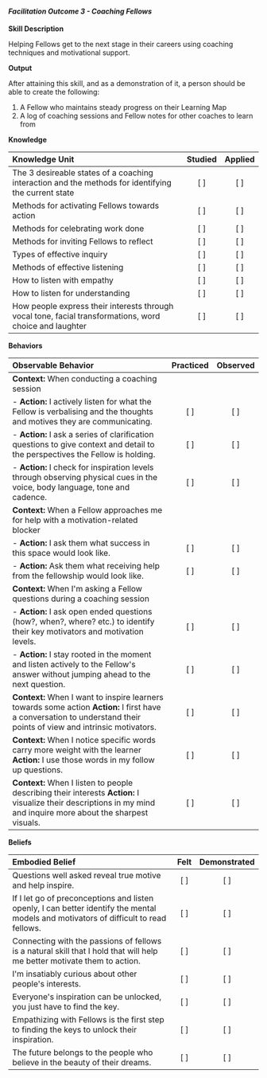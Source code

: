 #### _Facilitation Outcome 3 - Coaching Fellows_

**Skill Description**

Helping Fellows get to the next stage in their careers using coaching techniques and motivational support.

**Output**

After attaining this skill, and as a demonstration of it, a person should be able to create the following:

1. A Fellow who maintains steady progress on their Learning Map 
2. A log of coaching sessions and Fellow notes for other coaches to learn from

**Knowledge**


| Knowledge Unit   |      Studied      | Applied |
|:-------------|:------------------:|:--------:|
| The 3 desireable states of a coaching interaction and the methods for identifying the current state | [ ] | [ ]  |
| Methods for activating Fellows towards action | [ ] | [ ]  |
| Methods for celebrating work done | [ ] | [ ]  |
| Methods for inviting Fellows to reflect | [ ] | [ ]  |
| Types of effective inquiry | [ ] | [ ]  |
| Methods of effective listening     | [ ] | [ ]  |
| How to listen with empathy       | [ ] | [ ]  |
| How to listen for understanding       | [ ] | [ ]  |
| How people express their interests through vocal tone, facial transformations, word choice and laughter    | [ ] | [ ]  |




**Behaviors**

| Observable Behavior   |      Practiced      | Observed |
|:-------------|:------------------:|:--------:|
| **Context:** When conducting a coaching session  |  |  |
| - **Action:** I actively listen for what the Fellow is verbalising and the thoughts and motives they are communicating. |   [ ]   |   [ ]  |
| - **Action:** I ask a series of clarification questions to give context and detail to the perspectives the Fellow is holding. | [ ] |    [ ] |
| - **Action:** I check for inspiration levels through observing physical cues in the voice, body language, tone and cadence. | [ ] |    [ ] |
| **Context:** When a Fellow approaches me for help with a motivation-related blocker |  |     |
| - **Action:** I ask them what success in this space would look like.  | [ ] |    [ ] |
| - **Action:** Ask them what receiving help from the fellowship would look like. | [ ] |    [ ] |
| **Context:** When I'm asking a Fellow questions during a coaching session  |  |    |
| - **Action:** I ask open ended questions (how?, when?, where? etc.) to identify their key motivators and motivation levels. | [ ] |    [ ] |
| - **Action:** I stay rooted in the moment and listen actively to the Fellow's answer without jumping ahead to the next question.  | [ ] |    [ ] |
| **Context:** When I want to inspire learners towards some action  **Action:** I first have a conversation to understand their points of view and intrinsic motivators.  | [ ] |    [ ] |
| **Context:** When I notice specific words carry more weight with the learner  **Action:** I use those words in my follow up questions.  | [ ] |    [ ] |
| **Context:** When I listen to people describing their interests  **Action:** I visualize their descriptions in my mind and inquire more about the sharpest visuals.  | [ ] |    [ ] |


**Beliefs**


| Embodied Belief   |      Felt      | Demonstrated |
|:-------------|:------------------:|:--------:|
| Questions well asked reveal true motive and help inspire. | [ ] | [ ]  |
| If I let go of preconceptions and listen openly, I can better identify the mental models and motivators of difficult to read fellows.  | [ ] | [ ]  |
| Connecting with the passions of fellows is a natural skill that I hold that will help me better motivate them to action.  | [ ] | [ ]  |
| I'm insatiably curious about other people's interests. | [ ] | [ ]  |
| Everyone's inspiration can be unlocked, you just have to find the key. | [ ] | [ ]  |
| Empathizing with Fellows is the first step to finding the keys to unlock their inspiration. | [ ] | [ ]  |
| The future belongs to the people who believe in the beauty of their dreams. | [ ] | [ ]  |




